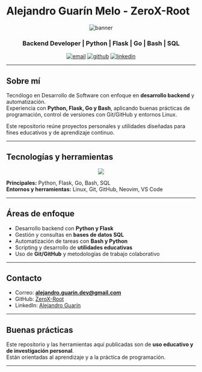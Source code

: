 # Alejandro Guarín Melo - ZeroX-Root

<p align="center">
  <img src="https://github.com/ZeroX-Root/ZeroX-Root/blob/main/bannerGit.png" alt="banner" />
</p>

<h3 align="center">Backend Developer | Python | Flask | Go | Bash | SQL</h3>

<p align="center">
  <a href="mailto:zero-root.sec@proton.me"><img src="https://img.shields.io/badge/Email-D14836?style=for-the-badge&logo=gmail&logoColor=white" alt="email"/></a>
  <a href="https://github.com/ZeroX-Root"><img src="https://img.shields.io/badge/GitHub-000000?style=for-the-badge&logo=github&logoColor=white" alt="github"/></a>
  <a href="https://www.linkedin.com/in/alejandroguarin" target="_blank"><img src="https://img.shields.io/badge/LinkedIn-0A66C2?style=for-the-badge&logo=linkedin&logoColor=white" alt="linkedin"/></a>
</p>

---

## Sobre mí

Tecnólogo en Desarrollo de Software con enfoque en **desarrollo backend** y automatización.  
Experiencia con **Python, Flask, Go y Bash**, aplicando buenas prácticas de programación, control de versiones con Git/GitHub y entornos Linux.  

Este repositorio reúne proyectos personales y utilidades diseñadas para fines educativos y de aprendizaje continuo.

---

## Tecnologías y herramientas

<p align="center">
  <img src="https://skillicons.dev/icons?i=python,flask,bash,go,git,github,linux,cpp,sqlite,vscode&theme=dark" />
</p>

**Principales:** Python, Flask, Go, Bash, SQL  
**Entornos y herramientas:** Linux, Git, GitHub, Neovim, VS Code  

---

## Áreas de enfoque

- Desarrollo backend con **Python y Flask**  
- Gestión y consultas en **bases de datos SQL**  
- Automatización de tareas con **Bash y Python**  
- Scripting y desarrollo de **utilidades educativas**  
- Uso de **Git/GitHub** y metodologías de trabajo colaborativo  

---

## Contacto

- Correo: **alejandro.guarin.dev@gmail.com**  
- GitHub: [ZeroX-Root](https://github.com/ZeroX-Root)  
- LinkedIn: [Alejandro Guarín](https://www.linkedin.com/in/alejandroguarin)  

---

## Buenas prácticas

Este repositorio y las herramientas aquí publicadas son de **uso educativo y de investigación personal**.  
Están orientadas al aprendizaje y a la práctica de programación.  

---
